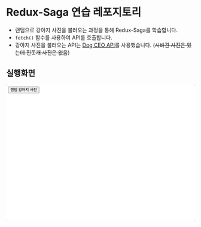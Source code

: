# Redux-Saga 연습 레포지토리
- 랜덤으로 강아지 사진을 불러오는 과정을 통해 Redux-Saga를 학습합니다.
- `fetch()` 함수를 사용하여 API를 호출합니다.
- 강아지 사진을 불러오는 API는 [Dog CEO API](https://dog.ceo/dog-api/)를 사용했습니다. (~~시바견 사진은 있는데 진돗개 사진은 없음~~)
## 실행화면
![랜덤 강아지 사진](./images/랜덤%20강아지%20사진.gif)